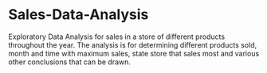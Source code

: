 # Sales-Data-Analysis
Exploratory Data Analysis for sales in a store of different products throughout the year. The analysis is for determining different products sold, month and time with maximum sales, state store that sales most and various other conclusions that can be drawn.

